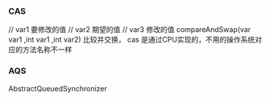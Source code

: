 ### CAS

// var1 要修改的值
// var2 期望的值
// var3 修改的值
compareAndSwap(var var1 ,int  var1 ,int var2)
比较并交换，
cas 是通过CPU实现的，不用的操作系统对应的方法名称不一样

### AQS
AbstractQueuedSynchronizer  